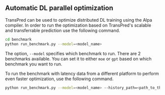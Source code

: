 ## Automatic DL parallel optimization
TransPred can be used to optimize distributed DL training using the Alpa compiler.
 In order to run the optimization based on TransPred's scalable and transferrable prediction use the following command.
```bash
cd benchmark
python run_benchmark.py --model=<model_name>
```

The option, `--model` specifies which benchmark to run. There are 2 benchmarks available. You can set it to either `moe` or `gpt` based on which benchmark you want to run.

To run the benchmark with latency data from a different platform to perform even faster optimization, use the following command.
```bash
python run_benchmark.py --model=<model_name> --history_path=<path_to_the_file>
```
